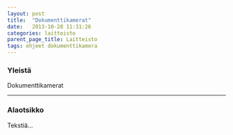 ```yaml
---
layout: post
title:  "Dokumenttikamerat"
date:   2013-10-28 11:31:26
categories: laitteisto
parent_page_title: Laitteisto
tags: ohjeet dokumenttikamera
---
```

### Yleistä
Dokumenttikamerat

---

### Alaotsikko
Tekstiä...